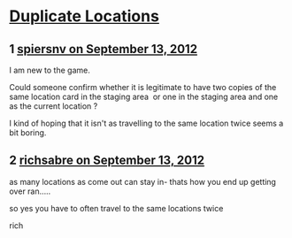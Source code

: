 # [Duplicate Locations](https://community.fantasyflightgames.com/topic/70917-duplicate-locations/)

## 1 [spiersnv on September 13, 2012](https://community.fantasyflightgames.com/topic/70917-duplicate-locations/?do=findComment&comment=692777)

I am new to the game.

Could someone confirm whether it is legitimate to have two copies of the same location card in the staging area  or one in the staging area and one as the current location ?

I kind of hoping that it isn't as travelling to the same location twice seems a bit boring.

## 2 [richsabre on September 13, 2012](https://community.fantasyflightgames.com/topic/70917-duplicate-locations/?do=findComment&comment=692783)

as many locations as come out can stay in- thats how you end up getting over ran…..

so yes you have to often travel to the same locations twice

rich

